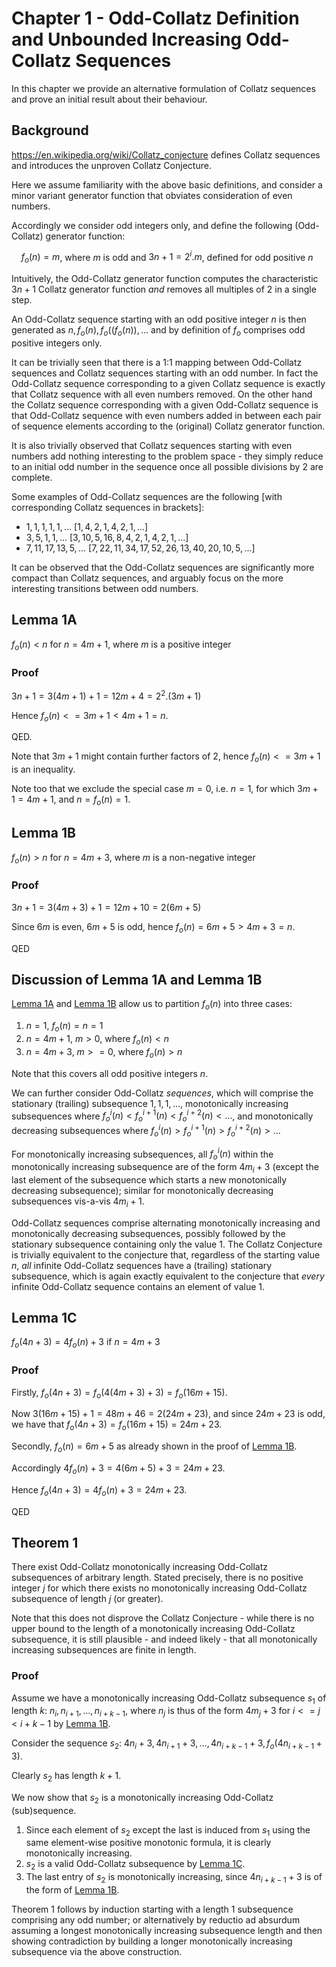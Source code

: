 # Chapter 1 - Odd-Collatz Definition and Unbounded Increasing Odd-Collatz Sequences

In this chapter we provide an alternative formulation of Collatz sequences and prove an initial result about their behaviour.

## Background

https://en.wikipedia.org/wiki/Collatz_conjecture defines Collatz sequences and introduces the unproven Collatz Conjecture.

Here we assume familiarity with the above basic definitions, and consider a minor variant generator function that obviates consideration of even numbers.

Accordingly we consider odd integers only, and define the following (Odd-Collatz) generator function:

&nbsp;&nbsp;&nbsp;&nbsp;$`f_o(n) = m`$, where $`m`$ is odd and $`3n + 1 = 2^i.m`$, defined for odd positive $`n`$
 
Intuitively, the Odd-Collatz generator function computes the characteristic $`3n+1`$ Collatz generator function _and_ removes all multiples of $`2`$ in a single step.

An Odd-Collatz sequence starting with an odd positive integer $`n`$ is then generated as $`n, f_o(n), f_o((f_o(n)), \dots`$ and by definition of $`f_o`$ comprises odd positive integers only.

It can be trivially seen that there is a 1:1 mapping between Odd-Collatz sequences and Collatz sequences starting with an odd number. In fact the Odd-Collatz sequence corresponding to a given Collatz sequence is exactly that Collatz sequence with all even numbers removed. On the other hand the Collatz sequence corresponding with a given Odd-Collatz sequence is that Odd-Collatz sequence with even numbers added in between each pair of sequence elements according to the (original) Collatz generator function.

It is also trivially observed that Collatz sequences starting with even numbers add nothing interesting to the problem space - they simply reduce to an initial odd number in the sequence once all possible divisions by $`2`$ are complete.

Some examples of Odd-Collatz sequences are the following [with corresponding Collatz sequences in brackets]:

 - $`1, 1, 1, 1, 1, ...`$ [$`1, 4, 2, 1, 4, 2, 1, ...`$]
 - $`3, 5, 1, 1, ...`$ [$`3, 10, 5, 16, 8, 4, 2, 1, 4, 2, 1, ...`$]
 - $`7, 11, 17, 13, 5, ...`$ [$`7, 22, 11, 34, 17, 52, 26, 13, 40, 20, 10, 5, ...`$]

It can be observed that the Odd-Collatz sequences are significantly more compact than Collatz sequences, and arguably focus on the more interesting transitions between odd numbers. 

## Lemma 1A

$`f_o(n) < n`$ for $`n = 4m+1`$, where $`m`$ is a positive integer

### Proof

$`3n+1 = 3(4m+1) + 1 = 12m + 4 = 2^2.(3m+1)`$

Hence $`f_o(n) <= 3m+1 < 4m+1 = n`$.

QED.

Note that $`3m+1`$ might contain further factors of $`2`$, hence $`f_o(n) <= 3m+1`$ is an inequality.

Note too that we exclude the special case $`m = 0`$, i.e. $`n = 1`$, for which $`3m+1 = 4m+1`$, and $`n = f_o(n) = 1`$.

## Lemma 1B

$`f_o(n) > n`$ for $`n = 4m+3`$, where $`m`$ is a non-negative integer

### Proof

$`3n+1 = 3(4m+3) + 1 = 12m + 10 = 2(6m+5)`$

Since $`6m`$ is even, $`6m+5`$ is odd, hence $`f_o(n) = 6m+5 > 4m+3 = n`$.

QED

## Discussion of Lemma 1A and Lemma 1B

[Lemma 1A](#lemma-1a) and [Lemma 1B](#lemma-1b) allow us to partition $`f_o(n)`$ into three cases:
  1. $`n = 1`$, $`f_o(n) = n = 1`$
  2. $`n = 4m+1`$, $`m > 0`$, where $`f_o(n) < n`$
  3. $`n = 4m+3`$, $`m >= 0`$, where $`f_o(n) > n`$

Note that this covers all odd positive integers $`n`$.

We can further consider Odd-Collatz _sequences_, which will comprise the stationary (trailing) subsequence $`1, 1, 1, \dots`$, monotonically increasing subsequences where $`f_o^i(n) < f_o^{i+1}(n) < f_o^{i+2}(n) < \dots`$, and monotonically decreasing subsequences where $`f_o^i(n) > f_o^{i+1}(n) > f_o^{i+2}(n) > \dots`$

For monotonically increasing subsequences, all $`f_o^i(n)`$ within the monotonically increasing subsequence are of the form $`4m_i+3`$ (except the last element of the subsequence which starts a new monotonically decreasing subsequence); similar for monotonically decreasing subsequences vis-a-vis $`4m_i+1`$.

Odd-Collatz sequences comprise alternating monotonically increasing and monotonically decreasing subsequences, possibly followed by the stationary subsequence containing only the value $`1`$. The Collatz Conjecture is trivially equivalent to the conjecture that, regardless of the starting value $`n`$, _all_ infinite Odd-Collatz sequences have a (trailing) stationary subsequence, which is again exactly equivalent to the conjecture that _every_ infinite Odd-Collatz sequence contains an element of value $`1`$.

## Lemma 1C

$`f_o(4n+3) = 4f_o(n)+3`$ if $`n = 4m+3`$

### Proof

Firstly, $`f_o(4n+3) = f_o(4(4m+3)+3) = f_o(16m+15)`$.

Now $`3(16m+15)+1 = 48m+46 = 2(24m+23)`$, and since $`24m+23`$ is odd, we have that $`f_o(4n+3) = f_o(16m+15) = 24m+23`$.

Secondly, $`f_o(n) = 6m+5`$ as already shown in the proof of [Lemma 1B](#lemma-1b).

Accordingly $`4f_o(n)+3 = 4(6m+5)+3 = 24m+23`$.

Hence $`f_o(4n+3) = 4f_o(n)+3 = 24m+23`$.

QED

## Theorem 1

There exist Odd-Collatz monotonically increasing Odd-Collatz subsequences of arbitrary length. Stated precisely, there is no positive integer $`j`$ for which there exists no monotonically increasing Odd-Collatz subsequence of length $`j`$ (or greater).

Note that this does not disprove the Collatz Conjecture - while there is no upper bound to the length of a monotonically increasing Odd-Collatz subsequence, it is still plausible - and indeed likely - that all monotonically increasing subsequences are finite in length.

### Proof

Assume we have a monotonically increasing Odd-Collatz subsequence $`s_1`$ of length $`k`$: $`n_{i}, n_{i+1}, \dots, n_{i+k-1}`$, where $`n_{j}`$ is thus of the form $`4m_{j}+3`$ for $`i <= j < i+k-1`$ by [Lemma 1B](#lemma-1b).

Consider the sequence $`s_{2}`$: $`4n_{i}+3, 4n_{i+1}+3, \dots, 4n_{i+k-1}+3, f_o(4n_{i+k-1}+3)`$.

Clearly $`s_{2}`$ has length $`k+1`$.

We now show that $`s_{2}`$ is a monotonically increasing Odd-Collatz (sub)sequence.

  1. Since each element of $`s_{2}`$ except the last is induced from $`s_{1}`$ using the same element-wise positive monotonic formula, it is clearly monotonically increasing.
  2. $`s_{2}`$ is a valid Odd-Collatz subsequence by [Lemma 1C](#lemma-1c).
  3. The last entry of $`s_{2}`$ is monotonically increasing, since $`4n_{i+k-1}+3`$ is of the form of [Lemma 1B](#lemma-1b).

Theorem 1 follows by induction starting with a length $`1`$ subsequence comprising any odd number; or alternatively by reductio ad absurdum assuming a longest monotonically increasing subsequence length and then showing contradiction by building a longer monotonically increasing subsequence via the above construction.
